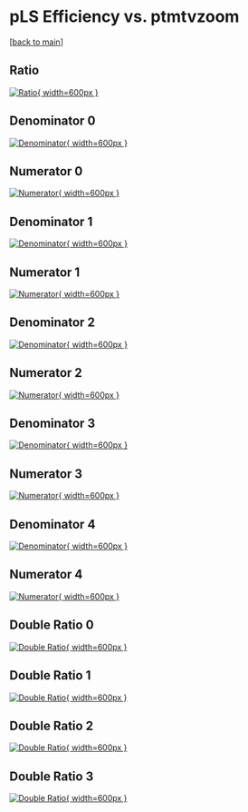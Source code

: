 # pLS Efficiency vs. ptmtvzoom

[[back to main](./)]



## Ratio

[![Ratio](../mtv/var/pLS_vtr_321_0_eff_ptmtvzoom.png){ width=600px }](../mtv/var/pLS_vtr_321_0_eff_ptmtvzoom.pdf)

## Denominator 0

[![Denominator](../mtv/den/pLS_vtr_321_0_eff_ptmtvzoom_den0.png){ width=600px }](../mtv/den/pLS_vtr_321_0_eff_ptmtvzoom_den0.pdf)

## Numerator 0

[![Numerator](../mtv/num/pLS_vtr_321_0_eff_ptmtvzoom_num0.png){ width=600px }](../mtv/num/pLS_vtr_321_0_eff_ptmtvzoom_num0.pdf)

## Denominator 1

[![Denominator](../mtv/den/pLS_vtr_321_0_eff_ptmtvzoom_den1.png){ width=600px }](../mtv/den/pLS_vtr_321_0_eff_ptmtvzoom_den1.pdf)

## Numerator 1

[![Numerator](../mtv/num/pLS_vtr_321_0_eff_ptmtvzoom_num1.png){ width=600px }](../mtv/num/pLS_vtr_321_0_eff_ptmtvzoom_num1.pdf)

## Denominator 2

[![Denominator](../mtv/den/pLS_vtr_321_0_eff_ptmtvzoom_den2.png){ width=600px }](../mtv/den/pLS_vtr_321_0_eff_ptmtvzoom_den2.pdf)

## Numerator 2

[![Numerator](../mtv/num/pLS_vtr_321_0_eff_ptmtvzoom_num2.png){ width=600px }](../mtv/num/pLS_vtr_321_0_eff_ptmtvzoom_num2.pdf)

## Denominator 3

[![Denominator](../mtv/den/pLS_vtr_321_0_eff_ptmtvzoom_den3.png){ width=600px }](../mtv/den/pLS_vtr_321_0_eff_ptmtvzoom_den3.pdf)

## Numerator 3

[![Numerator](../mtv/num/pLS_vtr_321_0_eff_ptmtvzoom_num3.png){ width=600px }](../mtv/num/pLS_vtr_321_0_eff_ptmtvzoom_num3.pdf)

## Denominator 4

[![Denominator](../mtv/den/pLS_vtr_321_0_eff_ptmtvzoom_den4.png){ width=600px }](../mtv/den/pLS_vtr_321_0_eff_ptmtvzoom_den4.pdf)

## Numerator 4

[![Numerator](../mtv/num/pLS_vtr_321_0_eff_ptmtvzoom_num4.png){ width=600px }](../mtv/num/pLS_vtr_321_0_eff_ptmtvzoom_num4.pdf)

## Double Ratio 0

[![Double Ratio](../mtv/ratio/pLS_vtr_321_0_eff_ptmtvzoom_ratio0.png){ width=600px }](../mtv/ratio/pLS_vtr_321_0_eff_ptmtvzoom_ratio0.pdf)

## Double Ratio 1

[![Double Ratio](../mtv/ratio/pLS_vtr_321_0_eff_ptmtvzoom_ratio1.png){ width=600px }](../mtv/ratio/pLS_vtr_321_0_eff_ptmtvzoom_ratio1.pdf)

## Double Ratio 2

[![Double Ratio](../mtv/ratio/pLS_vtr_321_0_eff_ptmtvzoom_ratio2.png){ width=600px }](../mtv/ratio/pLS_vtr_321_0_eff_ptmtvzoom_ratio2.pdf)

## Double Ratio 3

[![Double Ratio](../mtv/ratio/pLS_vtr_321_0_eff_ptmtvzoom_ratio3.png){ width=600px }](../mtv/ratio/pLS_vtr_321_0_eff_ptmtvzoom_ratio3.pdf)

